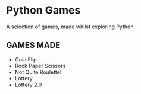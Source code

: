# Python Games

A selection of games, made whilst exploring Python.

## GAMES MADE
- Coin Flip
- Rock Paper Scissors
- Not Quite Roulette!
- Lottery
- Lottery 2.0
